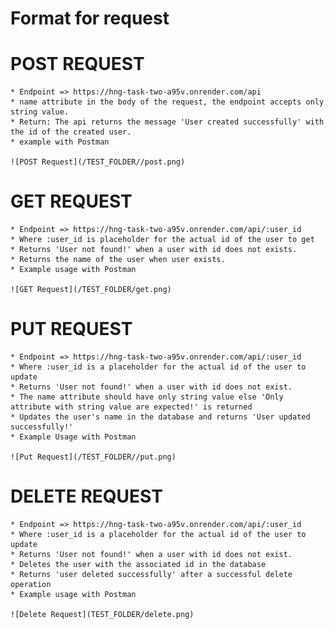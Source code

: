 # Format for request

# POST REQUEST
    * Endpoint => https://hng-task-two-a95v.onrender.com/api
    * name attribute in the body of the request, the endpoint accepts only string value.
    * Return: The api returns the message 'User created successfully' with the id of the created user.
    * example with Postman

    ![POST Request](/TEST_FOLDER//post.png)


# GET REQUEST
    * Endpoint => https://hng-task-two-a95v.onrender.com/api/:user_id
    * Where :user_id is placeholder for the actual id of the user to get
    * Returns 'User not found!' when a user with id does not exists.
    * Returns the name of the user when user exists.
    * Example usage with Postman

    ![GET Request](/TEST_FOLDER/get.png)


# PUT REQUEST
    * Endpoint => https://hng-task-two-a95v.onrender.com/api/:user_id
    * Where :user_id is a placeholder for the actual id of the user to update
    * Returns 'User not found!' when a user with id does not exist.
    * The name attribute should have only string value else 'Only attribute with string value are expected!' is returned
    * Updates the user's name in the database and returns 'User updated successfully!'
    * Example Usage with Postman

    ![Put Request](/TEST_FOLDER//put.png)


# DELETE REQUEST
    * Endpoint => https://hng-task-two-a95v.onrender.com/api/:user_id
    * Where :user_id is a placeholder for the actual id of the user to update
    * Returns 'User not found!' when a user with id does not exist.
    * Deletes the user with the associated id in the database
    * Returns 'user deleted successfully' after a successful delete operation
    * Example usage with Postman

    ![Delete Request](TEST_FOLDER/delete.png)

